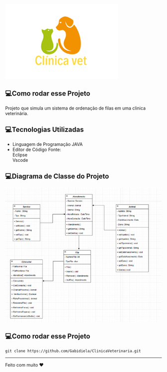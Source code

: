![Logomarca ](./logomarca.png)
 ## 💻Como rodar esse Projeto
Projeto que simula um sistema de ordenação de filas em uma clinica veterinária.

## 💻Tecnologias Utilizadas
- Linguagem de Programação JAVA
- Editor de Código Fonte: </br>
 Eclipse </br>
 Vscode

 ## 💻Diagrama de Classe do Projeto 
![Diagrama de Classe ](./diagrama.PNG)
 ## 💻Como rodar esse Projeto
~~~
git clone https://github.com/Gabidiela/ClinicaVeterinaria.git 
~~~
  <hr>

  Feito com muito ❤



